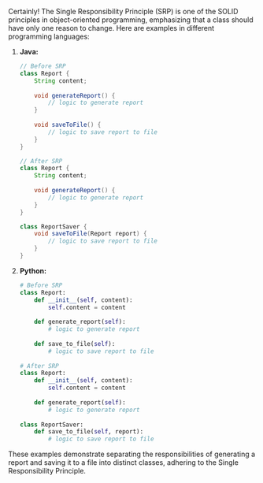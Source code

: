 Certainly! The Single Responsibility Principle (SRP) is one of the SOLID principles in object-oriented programming, emphasizing that a class should have only one reason to change. Here are examples in different programming languages:

1. **Java:**
   ```java
   // Before SRP
   class Report {
       String content;
       
       void generateReport() {
           // logic to generate report
       }
       
       void saveToFile() {
           // logic to save report to file
       }
   }
   
   // After SRP
   class Report {
       String content;
       
       void generateReport() {
           // logic to generate report
       }
   }
   
   class ReportSaver {
       void saveToFile(Report report) {
           // logic to save report to file
       }
   }
   ```

2. **Python:**
   ```python
   # Before SRP
   class Report:
       def __init__(self, content):
           self.content = content
       
       def generate_report(self):
           # logic to generate report
       
       def save_to_file(self):
           # logic to save report to file
           
   # After SRP
   class Report:
       def __init__(self, content):
           self.content = content
       
       def generate_report(self):
           # logic to generate report
           
   class ReportSaver:
       def save_to_file(self, report):
           # logic to save report to file
   ```

These examples demonstrate separating the responsibilities of generating a report and saving it to a file into distinct classes, adhering to the Single Responsibility Principle.
